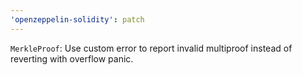 ```yaml
---
'openzeppelin-solidity': patch
---
```


`MerkleProof`: Use custom error to report invalid multiproof instead of reverting with overflow panic.
